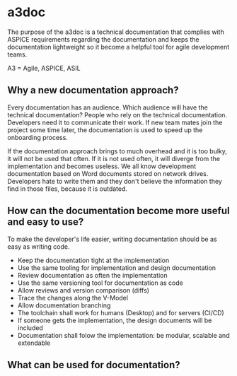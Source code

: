 # a3doc

The purpose of the a3doc is a technical documentation that complies with ASPICE requirements regarding the documentation and keeps the documentation lightweight so it become a helpful tool for agile development teams.

A3 = Agile, ASPICE, ASIL

## Why a new documentation approach?

Every documentation has an audience. Which audience will have the technical documentation? People who rely on the technical documentation. Developers need it to communicate their work. If new team mates join the project some time later, the documentation is used to speed up the onboarding process.

If the documentation approach brings to much overhead and it is too bulky, it will not be used that often. If it is not used often, it will diverge from the implementation and becomes useless. We all know development documentation based on Word documents stored on network drives. Developers hate to write them and they don't believe the information they find in those files, because it is outdated.


## How can the documentation become more useful and easy to use?

To make the developer's life easier, writing documentation should be as easy as writing code.

* Keep the documentation tight at the implementation
* Use the same tooling for implementation and design documentation
* Review documentation as often the implementation
* Use the same versioning tool for documentation as code
* Allow reviews and version comparison (diffs)
* Trace the changes along the V-Model
* Allow documentation branching
* The toolchain shall work for humans (Desktop) and for servers (CI/CD)
* If someone gets the implementation, the design documents will be included
* Documentation shall folow the implementation: be modular, scalable and extendable


## What can be used for documentation?